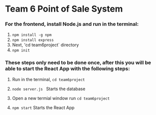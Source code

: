 # Team 6 Point of Sale System

### For the frontend, install Node.js and run in the terminal:
1. `npm install -g npm`
2. `npm install express`
3. Next, 'cd team6project` directory
4. `npm init`

### These steps only need to be done once, after this you will be able to start the React App with the following steps:
1. Run in the terminal, `cd team6project`
2. `node server.js ` Starts the database

3. Open a new termial window run `cd team6project`
4. `npm start` Starts the React App

